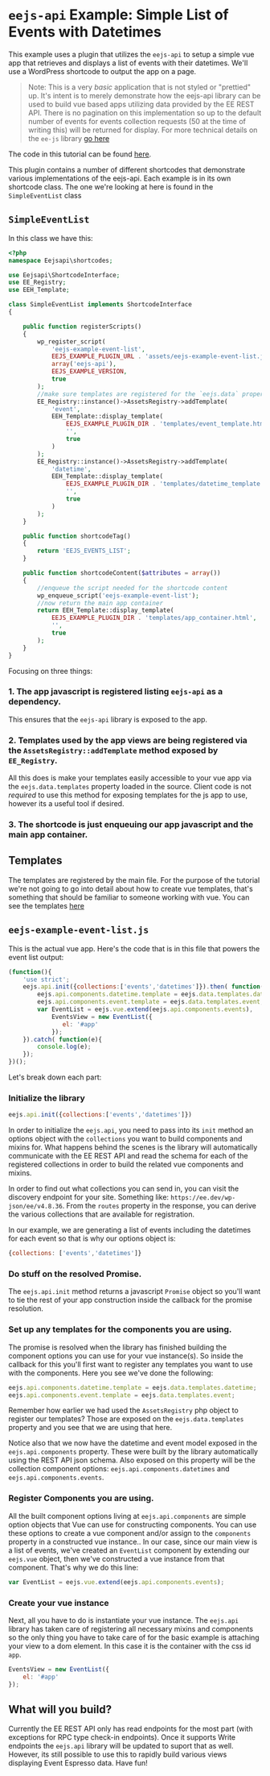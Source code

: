 # `eejs-api` Example: Simple List of Events with Datetimes

This example uses a plugin that utilizes the `eejs-api` to setup a simple vue app that retrieves and displays a list of events with their datetimes.  We'll use a WordPress shortcode to output the app on a page.
  
  > Note: This is a very _basic_ application that is not styled or "prettied" up.  It's intent is to merely demonstrate how the eejs-api library can be used to build vue based apps utilizing data provided by the EE REST API. There is no pagination on this implementation so up to the default number of events for events collection requests (50 at the time of writing this) will be returned for display. For more technical details on the `ee-js` library [go here](../eejs-api-overview.md)
  
The code in this tutorial can be found [here](https://github.com/eventespresso/eejs-api-example-simple-event-list).

This plugin contains a number of different shortcodes that demonstrate various implementations of the eejs-api.  Each example is in its own shortcode class.  The one we're looking at here is found in the `SimpleEventList` class 


## `SimpleEventList`

In this class we have this:

```php
<?php
namespace Eejsapi\shortcodes;

use Eejsapi\ShortcodeInterface;
use EE_Registry;
use EEH_Template;

class SimpleEventList implements ShortcodeInterface
{

    public function registerScripts()
    {
        wp_register_script(
            'eejs-example-event-list',
            EEJS_EXAMPLE_PLUGIN_URL . 'assets/eejs-example-event-list.js',
            array('eejs-api'),
            EEJS_EXAMPLE_VERSION,
            true
        );
        //make sure templates are registered for the `eejs.data` property.
        EE_Registry::instance()->AssetsRegistry->addTemplate(
            'event',
            EEH_Template::display_template(
                EEJS_EXAMPLE_PLUGIN_DIR . 'templates/event_template.html',
                '',
                true
            )
        );
        EE_Registry::instance()->AssetsRegistry->addTemplate(
            'datetime',
            EEH_Template::display_template(
                EEJS_EXAMPLE_PLUGIN_DIR . 'templates/datetime_template.html',
                '',
                true
            )
        );
    }

    public function shortcodeTag()
    {
        return 'EEJS_EVENTS_LIST';
    }

    public function shortcodeContent($attributes = array())
    {
        //enqueue the script needed for the shortcode content
        wp_enqueue_script('eejs-example-event-list');
        //now return the main app container
        return EEH_Template::display_template(
            EEJS_EXAMPLE_PLUGIN_DIR . 'templates/app_container.html',
            '',
            true
        );
    }
}

```

Focusing on three things:

### 1. The app javascript is registered listing `eejs-api` as a dependency.

This ensures that the `eejs-api` library is exposed to the app.

### 2. Templates used by the app views are being registered via the `AssetsRegistry::addTemplate` method exposed by `EE_Registry`. 

All this does is make your templates easily accessible to your vue app via the `eejs.data.templates` property loaded in the source. Client code is not _required_ to use this method for exposing templates for the js app to use, however its a useful tool if desired.

### 3. The shortcode is just enqueuing our app javascript and the main app container.

## Templates

The templates are registered by the main file. For the purpose of the tutorial we're not going to go into detail about how to create vue templates, that's something that should be familiar to someone working with vue.  You can see the templates [here](https://github.com/eventespresso/eejs-api-example-simple-event-list/tree/master/templates)

## `eejs-example-event-list.js`

This is the actual vue app.  Here's the code that is in this file that powers the event list output:

```js
(function(){
    'use strict';
    eejs.api.init({collections:['events','datetimes']}).then( function(){
        eejs.api.components.datetime.template = eejs.data.templates.datetime;
        eejs.api.components.event.template = eejs.data.templates.event;
        var EventList = eejs.vue.extend(eejs.api.components.events),
            EventsView = new EventList({
               el: '#app'
            });
    }).catch( function(e){
        console.log(e);
    });
})();
```

Let's break down each part:

### Initialize the library

```js
eejs.api.init({collections:['events','datetimes']})
```

In order to initialize the `eejs.api`, you need to pass into its `init` method an options object with the `collections` you want to build components and mixins for.  What happens behind the scenes is the library will automatically communicate with the EE REST API and read the schema for each of the registered collections in order to build the related vue components and mixins.

In order to find out what collections you can send in, you can visit the discovery endpoint for your site.  Something like: `https://ee.dev/wp-json/ee/v4.8.36`.  From the `routes` property in the response, you can derive the various collections that are available for registration.

In our example, we are generating a list of events including the datetimes for each event so that is why our options object is:

```js
{collections: ['events','datetimes']}
```

### Do stuff on the resolved Promise.

The `eejs.api.init` method returns a javascript `Promise` object so you'll want to tie the rest of your app construction inside the callback for the promise resolution.  

### Set up any templates for the components you are using.

The promise is resolved when the library has finished building the component options you can use for your vue instance(s).  So inside the callback for this you'll first want to register any templates you want to use with the components.  Here you see we've done the following:

```js
eejs.api.components.datetime.template = eejs.data.templates.datetime;
eejs.api.components.event.template = eejs.data.templates.event;
```

Remember how earlier we had used the `AssetsRegistry` php object to register our templates?  Those are exposed on the `eejs.data.templates` property and you see that we are using that here.

Notice also that we now have the datetime and event model exposed in the `eejs.api.components` property.  These were built by the library automatically using the REST API json schema.  Also exposed on this property will be the collection component options: `eejs.api.components.datetimes` and `eejs.api.components.events`.

### Register Components you are using.

All the built component options living at `eejs.api.components` are simple option objects that Vue can use for constructing components.  You can use these options to create a vue component and/or assign to the `components` property in a constructed vue instance..  In our case, since our main view is a list of events, we've created an `EventList` component by extending our `eejs.vue` object, then we've constructed a vue instance from that component.  That's why we do this line:

```js
var EventList = eejs.vue.extend(eejs.api.components.events);
```

### Create your vue instance

Next, all you have to do is instantiate your vue instance.  The `eejs.api` library has taken care of registering all necessary mixins and components so the only thing you have to take care of for the basic example is attaching your view to a dom element.  In this case it is the container with the css id `app`.

```js
EventsView = new EventList({
    el: '#app'
});
```

## What will you build?

Currently the EE REST API only has read endpoints for the most part (with exceptions for RPC type check-in endpoints).  Once it supports Write endpoints the `eejs.api` library will be updated to suport that as well.   However, its still possible to use this to rapidly build various views displaying Event Espresso data.  Have fun!